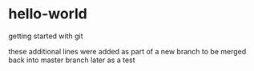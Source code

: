 hello-world
===========

getting started with git

these additional lines were added as part of a new branch to be merged back into master branch later as a test
